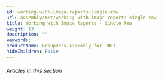 ```yaml
---
id: working-with-image-reports-single-row
url: assembly/net/working-with-image-reports-single-row
title: Working with Image Reports - Single Row
weight: 13
description: ""
keywords: 
productName: GroupDocs.Assembly for .NET
hideChildren: False
---
```

###### Articles in this section
